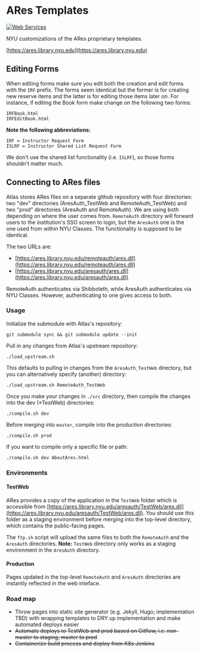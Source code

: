 # ARes Templates

[![Web Services](https://img.shields.io/badge/Owner-LITS%20Web%20Services-Black.svg)](https://shields.io/) 

NYU customizations of the ARes proprietary templates.

[https://ares.library.nyu.edu](https://ares.library.nyu.edu)

## Editing Forms

When editing forms make sure you edit both the creation and edit forms with the `IRF` prefix. The forms seem identical but the former is for creating new reserve items and the latter is for editing those items later on. For instance, if editing the Book form make change on the following two forms:

```
IRFBook.html
IRFEditBook.html
```

**Note the following abbreviations:**

```
IRF = Instructor Request Form
ISLRF = Instructor Shared List Request Form
```

We don't use the shared list functionality (i.e. `ISLRF`), so those forms shouldn't matter much.

## Connecting to ARes files

Atlas stores ARes files on a separate github repository with four directories: two "dev" directories (AresAuth_TestWeb and RemoteAuth_TestWeb) and two "prod" directories (AresAuth and RemoteAuth). We are using both depending on where the user comes from. `RemoteAuth` directory will forward users to the institution's SSO screen to login, but the `AresAuth` one is the one used from within NYU Classes. The functionality is supposed to be identical.

The two URLs are:

- [https://ares.library.nyu.edu/remoteauth/ares.dll](https://ares.library.nyu.edu/remoteauth/ares.dll)
- [https://ares.library.nyu.edu/aresauth/ares.dll](https://ares.library.nyu.edu/aresauth/ares.dll)

RemoteAuth authenticates via Shibboleth, while AresAuth authenticates via NYU Classes. However, authenticating to one gives access to both.

### Usage

Initialize the submodule with Atlas's repository:

```
git submodule sync && git submodule update --init
```

Pull in any changes from Atlas's upstream repository:

```
./load_upstream.sh
```

This defaults to pulling in changes from the `AresAuth_TestWeb` directory, but you can alternatively specify (another) directory:

```
./load_upstream.sh RemoteAuth_TestWeb
```

Once you make your changes in `./src` directory, then compile the changes into the dev (*TestWeb) directories:

```
./compile.sh dev
```

Before merging into `master`, compile into the production directories:

```
./compile.sh prod
```

If you want to compile only a specific file or path:

```
./compile.sh dev AboutAres.html
```

### Environments

#### TestWeb

ARes provides a copy of the application in the `TestWeb` folder which is accessible from [https://ares.library.nyu.edu/aresauth/TestWeb/ares.dll](https://ares.library.nyu.edu/aresauth/TestWeb/ares.dll). You should use this folder as a staging environment before merging into the top-level directory, which contains the public-facing pages.

The `ftp.sh` script will upload the same files to both the `RemoteAuth` and the `AresAuth` directories. **Note:** `TestWeb` directory only works as a staging environment in the `AresAuth` directory.

#### Production

Pages updated in the top-level `RemoteAuth` and `AresAuth` directories are instantly reflected in the web inteface.

### Road map

- Throw pages into static site generator (e.g. Jekyll, Hugo; implementation TBD) with wrapping templates to DRY up implementation and make automated deploys easier
- ~~Automate deploys to TestWeb and prod based on Gitflow, i.e. non-master to staging, master to prod~~
- ~~Containerize build process and deploy from K8s Jenkins~~
